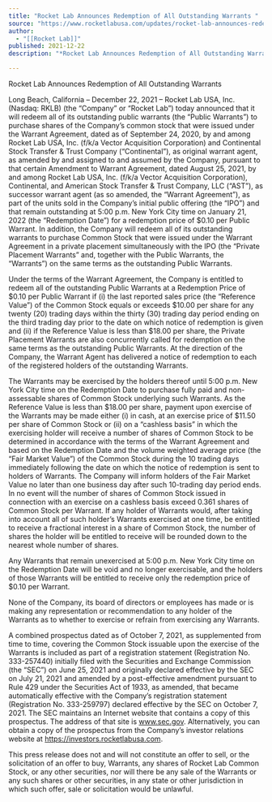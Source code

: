```yaml
---
title: "Rocket Lab Announces Redemption of All Outstanding Warrants "
source: "https://www.rocketlabusa.com/updates/rocket-lab-announces-redemption-of-all-outstanding-warrants/"
author:
  - "[[Rocket Lab]]"
published: 2021-12-22
description: "*Rocket Lab Announces Redemption of All Outstanding Warrants*"

---
```


Rocket Lab Announces Redemption of All Outstanding Warrants

Long Beach, California – December 22, 2021 – Rocket Lab USA, Inc. (Nasdaq:  RKLB) (the “Company” or “Rocket Lab”) today announced that it will redeem all of its outstanding public warrants (the “Public Warrants”) to purchase shares of the Company’s common stock that were issued under the Warrant Agreement, dated as of September 24, 2020, by and among Rocket Lab USA, Inc. (f/k/a Vector Acquisition Corporation) and Continental Stock Transfer & Trust Company (“Continental”), as original warrant agent, as amended by and assigned to and assumed by the Company, pursuant to that certain Amendment to Warrant Agreement, dated August 25, 2021, by and among Rocket Lab USA, Inc. (f/k/a Vector Acquisition Corporation), Continental, and American Stock Transfer & Trust Company, LLC (“AST”), as successor warrant agent (as so amended, the “Warrant Agreement”), as part of the units sold in the Company’s initial public offering (the “IPO”) and that remain outstanding at 5:00 p.m. New York City time on January 21, 2022 (the “Redemption Date”) for a redemption price of $0.10 per Public Warrant.  In addition, the Company will redeem all of its outstanding warrants to purchase Common Stock that were issued under the Warrant Agreement in a private placement simultaneously with the IPO (the “Private Placement Warrants” and, together with the Public Warrants, the “Warrants”) on the same terms as the outstanding Public Warrants.

Under the terms of the Warrant Agreement, the Company is entitled to redeem all of the outstanding Public Warrants at a Redemption Price of $0.10 per Public Warrant if (i) the last reported sales price (the “Reference Value”) of the Common Stock equals or exceeds $10.00 per share for any twenty (20) trading days within the thirty (30) trading day period ending on the third trading day prior to the date on which notice of redemption is given and (ii) if the Reference Value is less than $18.00 per share, the Private Placement Warrants are also concurrently called for redemption on the same terms as the outstanding Public Warrants. At the direction of the Company, the Warrant Agent has delivered a notice of redemption to each of the registered holders of the outstanding Warrants.

The Warrants may be exercised by the holders thereof until 5:00 p.m. New York City time on the Redemption Date to purchase fully paid and non-assessable shares of Common Stock underlying such Warrants.  As the Reference Value is less than $18.00 per share, payment upon exercise of the Warrants may be made either (i) in cash, at an exercise price of $11.50 per share of Common Stock or (ii) on a “cashless basis” in which the exercising holder will receive a number of shares of Common Stock to be determined in accordance with the terms of the Warrant Agreement and based on the Redemption Date and the volume weighted average price (the “Fair Market Value”) of the Common Stock during the 10 trading days immediately following the date on which the notice of redemption is sent to holders of Warrants.  The Company will inform holders of the Fair Market Value no later than one business day after such 10-trading day period ends.  In no event will the number of shares of Common Stock issued in connection with an exercise on a cashless basis exceed 0.361 shares of Common Stock per Warrant.  If any holder of Warrants would, after taking into account all of such holder’s Warrants exercised at one time, be entitled to receive a fractional interest in a share of Common Stock, the number of shares the holder will be entitled to receive will be rounded down to the nearest whole number of shares.

Any Warrants that remain unexercised at 5:00 p.m. New York City time on the Redemption Date will be void and no longer exercisable, and the holders of those Warrants will be entitled to receive only the redemption price of $0.10 per Warrant.

None of the Company, its board of directors or employees has made or is making any representation or recommendation to any holder of the Warrants as to whether to exercise or refrain from exercising any Warrants.

A combined prospectus dated as of October 7, 2021, as supplemented from time to time, covering the Common Stock issuable upon the exercise of the Warrants is included as part of a registration statement (Registration No. 333-257440) initially filed with the Securities and Exchange Commission (the “SEC”) on June 25, 2021 and originally declared effective by the SEC on July 21, 2021 and amended by a post-effective amendment pursuant to Rule 429 under the Securities Act of 1933, as amended, that became automatically effective with the Company’s registration statement (Registration No. 333-259797) declared effective by the SEC on October 7, 2021.  The SEC maintains an Internet website that contains a copy of this prospectus.  The address of that site is www.sec.gov.  Alternatively, you can obtain a copy of the prospectus from the Company’s investor relations website at https://investors.rocketlabusa.com.

This press release does not and will not constitute an offer to sell, or the solicitation of an offer to buy, Warrants, any shares of Rocket Lab Common Stock, or any other securities, nor will there be any sale of the Warrants or any such shares or other securities, in any state or other jurisdiction in which such offer, sale or solicitation would be unlawful.
